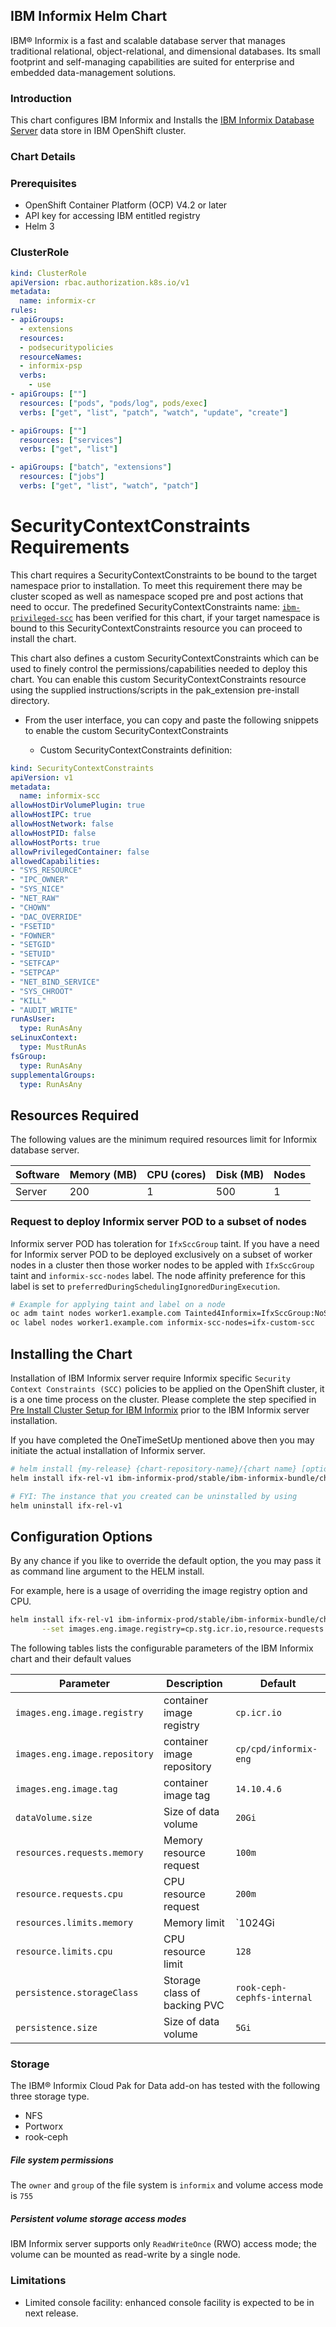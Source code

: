 ## IBM Informix Helm Chart
IBM&reg; Informix is a fast and scalable database server that manages traditional relational, object-relational, and dimensional databases. Its small footprint and self-managing capabilities are suited for enterprise and embedded data-management solutions.


### Introduction
This chart configures IBM Informix and Installs the [IBM Informix Database Server](https://www.ibm.com/support/knowledgecenter/SSGU8G_14.1.0/com.ibm.welcome.doc/welcome.htm) data store in IBM OpenShift cluster.


### Chart Details

### Prerequisites
- OpenShift Container Platform (OCP) V4.2 or later
- API key for accessing IBM entitled registry
- Helm 3


### ClusterRole

```YAML
kind: ClusterRole
apiVersion: rbac.authorization.k8s.io/v1
metadata:
  name: informix-cr
rules:
- apiGroups:
  - extensions
  resources:
  - podsecuritypolicies
  resourceNames:
  - informix-psp
  verbs:
    - use
- apiGroups: [""]
  resources: ["pods", "pods/log", pods/exec]
  verbs: ["get", "list", "patch", "watch", "update", "create"]

- apiGroups: [""]
  resources: ["services"]
  verbs: ["get", "list"]

- apiGroups: ["batch", "extensions"]
  resources: ["jobs"]
  verbs: ["get", "list", "watch", "patch"]
```


# SecurityContextConstraints Requirements

This chart requires a SecurityContextConstraints to be bound to the target namespace prior to installation. To meet this requirement there may be cluster scoped as well as namespace scoped pre and post actions that need to occur.
The predefined SecurityContextConstraints name: [`ibm-privileged-scc`](https://ibm.biz/cpkspec-scc) has been verified for this chart, if your target namespace is bound to this SecurityContextConstraints resource you can proceed to install the chart.

This chart also defines a custom SecurityContextConstraints which can be used to finely control the permissions/capabilities needed to deploy this chart. You can enable this custom SecurityContextConstraints resource using the supplied instructions/scripts in the pak_extension pre-install directory.

- From the user interface, you can copy and paste the following snippets to enable the custom SecurityContextConstraints

  - Custom SecurityContextConstraints definition:
```YAML
kind: SecurityContextConstraints
apiVersion: v1
metadata:
  name: informix-scc
allowHostDirVolumePlugin: true
allowHostIPC: true
allowHostNetwork: false
allowHostPID: false
allowHostPorts: true
allowPrivilegedContainer: false
allowedCapabilities:
- "SYS_RESOURCE"
- "IPC_OWNER"
- "SYS_NICE"
- "NET_RAW"
- "CHOWN"
- "DAC_OVERRIDE"
- "FSETID"
- "FOWNER"
- "SETGID"
- "SETUID"
- "SETFCAP"
- "SETPCAP"
- "NET_BIND_SERVICE"
- "SYS_CHROOT"
- "KILL"
- "AUDIT_WRITE"
runAsUser:
  type: RunAsAny
seLinuxContext:
  type: MustRunAs
fsGroup:
  type: RunAsAny
supplementalGroups:
  type: RunAsAny
```


## Resources Required
The following values are the minimum required resources limit for Informix database server.

| Software  | Memory (MB) | CPU (cores) | Disk (MB) | Nodes |
| --------- | ----------- | ----------- | --------- | ----- |
| Server    |    200      |     1       |   500     |   1   |



### Request to deploy Informix server POD to a subset of nodes
Informix server POD has toleration for `IfxSccGroup` taint. If you have a need for Informix server POD to be deployed exclusively on a subset of worker nodes in a cluster then those worker nodes to be appled with `IfxSccGroup` taint and `informix-scc-nodes` label. The node affinity preference for this label is set to `preferredDuringSchedulingIgnoredDuringExecution`.

```bash
# Example for applying taint and label on a node
oc adm taint nodes worker1.example.com Tainted4Informix=IfxSccGroup:NoSchedule
oc label nodes worker1.example.com informix-scc-nodes=ifx-custom-scc
```


## Installing the Chart

Installation of IBM Informix server require Informix specific `Security Context Constraints (SCC)` policies to be applied on the OpenShift cluster, it is a one time process on the cluster. Please complete the step specified in [Pre Install Cluster Setup for IBM Informix](../../case/ibm-informix/inventory/ibmInformixProdSetup/README.md) prior to the IBM Informix server installation.


If you have completed the OneTimeSetUp mentioned above then you may initiate the actual installation of Informix server.
```bash
# helm install {my-release} {chart-repository-name}/{chart name} [optional parameters]
helm install ifx-rel-v1 ibm-informix-prod/stable/ibm-informix-bundle/charts/ibm-informix-prod

# FYI: The instance that you created can be uninstalled by using
helm uninstall ifx-rel-v1
```


## Configuration Options

By any chance if you like to override the default option, the you may pass it as command line argument to the HELM install. 

For example, here is a usage of overriding the image registry option and CPU. 
```bash
helm install ifx-rel-v1 ibm-informix-prod/stable/ibm-informix-bundle/charts/ibm-informix-prod \
       --set images.eng.image.registry=cp.stg.icr.io,resource.requests.cpu=2
```
The following tables lists the configurable parameters of the IBM Informix chart and their default values

| Parameter                            | Description                                     | Default                                                                    |
| ----------------------------------   | ---------------------------------------------   | -------------------------------------------------------------------------- |
| `images.eng.image.registry`          | container image registry                        | `cp.icr.io`                                                                |
| `images.eng.image.repository`        | container image repository                      | `cp/cpd/informix-eng`                                                      |
| `images.eng.image.tag`               | container image tag                             | `14.10.4.6`                                                                |
| `dataVolume.size`                    | Size of data volume                             | `20Gi`                                                                     |
| `resources.requests.memory`          | Memory resource request                         | `100m`                                                                     |
| `resource.requests.cpu`              | CPU resource request                            | `200m`                                                                     |
| `resources.limits.memory`            | Memory limit                                    | `1024Gi                                                                    |
| `resource.limits.cpu`                | CPU resource limit                              | `128`                                                                      |
| `persistence.storageClass`           | Storage class of backing PVC                    | `rook-ceph-cephfs-internal`                                                |
| `persistence.size`                   | Size of data volume                             | `5Gi`                                                                      |


### Storage
The IBM® Informix Cloud Pak for Data add-on has tested with the following three storage type.
- NFS
- Portworx
- rook-ceph

##### File system permissions
The `owner` and `group` of the file system is `informix` and volume access mode is `755`

##### Persistent volume storage access modes
IBM Informix server supports only `ReadWriteOnce` (RWO) access mode; the volume can be mounted as read-write by a single node.


### Limitations
- Limited console facility: enhanced console facility is expected to be in next release.

